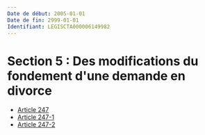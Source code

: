 ```yaml
---
Date de début: 2005-01-01
Date de fin: 2999-01-01
Identifiant: LEGISCTA000006149982
---
```


<h1>Section 5 : Des modifications du fondement d'une demande en divorce</h1>

- [Article 247](article_247.md)
- [Article 247-1](article_247-1.md)
- [Article 247-2](article_247-2.md)
